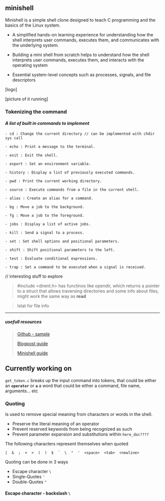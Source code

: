 ## minishell
Minishell is a simple shell clone designed to teach C programming and the basics of the Linux system.

- A simplified hands-on learning experience for understanding how the shell interprets user commands, executes them, and communicates with the underlying system.

- Building a mini shell from scratch helps to understand how the shell interprets user commands, executes them, and interacts with the operating system

- Essential system-level concepts such as processes, signals, and file descriptors

[logo]

[picture of it running]

### Tokenizing the command

#### _A list of built in commands to implement_

``` console
- cd : Change the current directory // can be implemented with chdir sys call

- echo : Print a message to the terminal.

- exit : Exit the shell.

- export : Set an environment variable.

- history : Display a list of previously executed commands.

- pwd : Print the current working directory.

- source : Execute commands from a file in the current shell.

- alias : Create an alias for a command.

- bg : Move a job to the background.

- fg : Move a job to the foreground.

- jobs : Display a list of active jobs.

- kill : Send a signal to a process.

- set : Set shell options and positional parameters.

- shift : Shift positional parameters to the left.

- test : Evaluate conditional expressions.

- trap : Set a command to be executed when a signal is received.
```

// interesting stuff to explore
>#include <dirent.h>
>has functinos like opendir, which returns a pointer to a struct that allows traversing directories
>and some info about files, might work the same way as **read**

> lstat for file info

---
##### usefull resources

>[Github - sample](https://github.com/maiadegraaf/minishell)
  >
  >[Blogpost guide](https://brennan.io/2015/01/16/write-a-shell-in-c/)
  >
  >[Minishell guide](https://harm-smits.github.io/42docs/projects/minishell)

## Currently working on
`get_token.c` breaks up the input command into tokens, that could be either an __`operator`__ or __`a`__ a word that could be either a command, file name, arguments... etc

### Quoting
Is used to remove special meaning from characters or words in the shell.
- Preserve the literal meaning of an operator
- Prevent reserved keywords from being recognized as such
- Prevent parameter expansion and substitutions within `here_doc????`

The following characters represent themselves when quoted

	|  &  ;  <  >  (  )  $  `  \  "  '  <space>  <tab>  <newline>
Quoting can be done in 3 ways
- Escape character `\`
- Single-Quotes `'`
- Double-Quotes `"`

#### Escape character - backslash `\`




